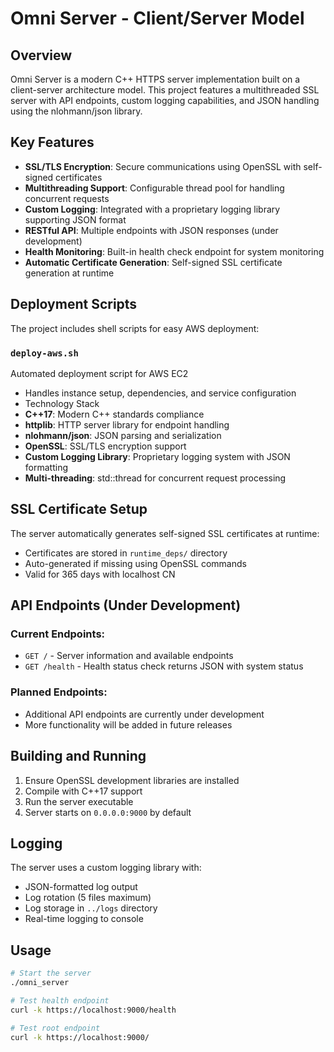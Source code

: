 # Omni Server - Client/Server Model

## Overview

Omni Server is a modern C++ HTTPS server implementation built on a client-server architecture model. This project features a multithreaded SSL server with API endpoints, custom logging capabilities, and JSON handling using the nlohmann/json library.

## Key Features

- **SSL/TLS Encryption**: Secure communications using OpenSSL with self-signed certificates
- **Multithreading Support**: Configurable thread pool for handling concurrent requests
- **Custom Logging**: Integrated with a proprietary logging library supporting JSON format
- **RESTful API**: Multiple endpoints with JSON responses (under development)
- **Health Monitoring**: Built-in health check endpoint for system monitoring
- **Automatic Certificate Generation**: Self-signed SSL certificate generation at runtime

## Deployment Scripts

The project includes shell scripts for easy AWS deployment:

### `deploy-aws.sh`

 Automated deployment script for AWS EC2
- Handles instance setup, dependencies, and service configuration
- Technology Stack
- **C++17**: Modern C++ standards compliance
- **httplib**: HTTP server library for endpoint handling
- **nlohmann/json**: JSON parsing and serialization
- **OpenSSL**: SSL/TLS encryption support
- **Custom Logging Library**: Proprietary logging system with JSON formatting
- **Multi-threading**: std::thread for concurrent request processing

## SSL Certificate Setup

The server automatically generates self-signed SSL certificates at runtime:
- Certificates are stored in `runtime_deps/` directory
- Auto-generated if missing using OpenSSL commands
- Valid for 365 days with localhost CN

## API Endpoints (Under Development)

### Current Endpoints:
- `GET /` - Server information and available endpoints
- `GET /health` - Health status check returns JSON with system status

### Planned Endpoints:
- Additional API endpoints are currently under development
- More functionality will be added in future releases

## Building and Running

1. Ensure OpenSSL development libraries are installed
2. Compile with C++17 support
3. Run the server executable
4. Server starts on `0.0.0.0:9000` by default

## Logging

The server uses a custom logging library with:
- JSON-formatted log output
- Log rotation (5 files maximum)
- Log storage in `../logs` directory
- Real-time logging to console

## Usage

```bash
# Start the server
./omni_server

# Test health endpoint
curl -k https://localhost:9000/health

# Test root endpoint
curl -k https://localhost:9000/


